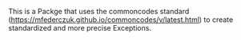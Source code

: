 This is a Packge that uses the commoncodes standard (https://mfederczuk.github.io/commoncodes/v/latest.html) to create standardized and more precise Exceptions.
